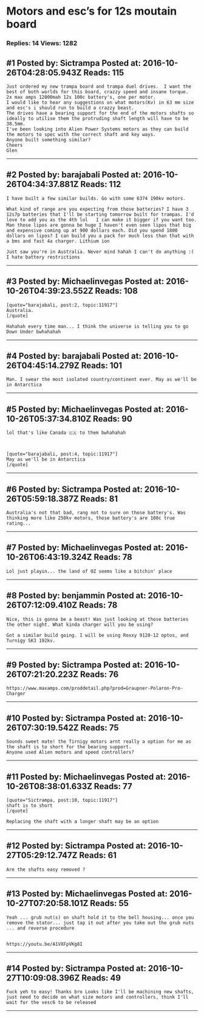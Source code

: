 # Motors and esc&rsquo;s for 12s moutain board

### Replies: 14 Views: 1282

## \#1 Posted by: Sictrampa Posted at: 2016-10-26T04:28:05.943Z Reads: 115

```
Just ordered my new trampa board and trampa duel drives.  I want the best of both worlds for this board, crazzy speed and insane torque.
2x max amps 12000mah 12s 100c battery's, one per motor.
I would like to hear any suggestions on what motors(Kv) in 63 mm size and esc's i should run to build a crazzy beast.
The drives have a bearing support for the end of the motors shafts so ideally to utilise them the protruding shaft length will have to be 38.5mm.
I've been looking into Alien Power Systems motors as they can build the motors to spec with the correct shaft and key ways. 
Anyone built something similar? 
Cheers 
Glen
```

---
## \#2 Posted by: barajabali Posted at: 2016-10-26T04:34:37.881Z Reads: 112

```
I have built a few similar builds. Go with some 6374 190kv motors. 

What kind of range are you expecting from those batteries? I have 3 12s7p batteries that I'll be starting tomorrow built for trampas. I'd love to add you as the 4th lol   I can make it bigger if you want too. Man those lipos are gonna be huge I haven't even seen lipos that big and expensive coming up at 900 dollars each. Did you spend 1800 dollars on lipos? I can build you a pack for much less than that with a bms and fast 4a charger. Lithium ion

Just saw you're in Australia. Never mind hahah I can't do anything :( I hate battery restrictions
```

---
## \#3 Posted by: Michaelinvegas Posted at: 2016-10-26T04:39:23.552Z Reads: 108

```
[quote="barajabali, post:2, topic:11917"]
Australia.
[/quote]

Hahahah every time man... I think the universe is telling you to go Down Under bwhahahah
```

---
## \#4 Posted by: barajabali Posted at: 2016-10-26T04:45:14.279Z Reads: 101

```
Man. I swear the most isolated country/continent ever. May as we'll be in Antarctica
```

---
## \#5 Posted by: Michaelinvegas Posted at: 2016-10-26T05:37:34.810Z Reads: 90

```
lol that's like Canada 🇨🇦 to them bwhahahah



[quote="barajabali, post:4, topic:11917"]
May as we'll be in Antarctica
[/quote]
```

---
## \#6 Posted by: Sictrampa Posted at: 2016-10-26T05:59:18.387Z Reads: 81

```
Australia's not that bad, rang not to sure on those battery's. Was thinking more like 250kv motors, those battery's are 100c true rating...
```

---
## \#7 Posted by: Michaelinvegas Posted at: 2016-10-26T06:43:19.324Z Reads: 78

```
Lol just playin... the land of OZ seems like a bitchin' place
```

---
## \#8 Posted by: benjammin Posted at: 2016-10-26T07:12:09.410Z Reads: 78

```
Nice, this is gonna be a beast! Was just looking at those batteries the other night. What kinda charger will you be using?

Got a similar build going. I will be using Roxxy 9120-12 optos, and Turnigy SK3 192kv.
```

---
## \#9 Posted by: Sictrampa Posted at: 2016-10-26T07:21:20.223Z Reads: 76

```
https://www.maxamps.com/proddetail.php?prod=Graupner-Polaron-Pro-Charger
```

---
## \#10 Posted by: Sictrampa Posted at: 2016-10-26T07:30:19.542Z Reads: 75

```
Sounds sweet mate! the Tirnigy motors arnt really a option for me as the shaft is to short for the bearing support.
Anyone used Alien motors and speed controllers?
```

---
## \#11 Posted by: Michaelinvegas Posted at: 2016-10-26T08:38:01.633Z Reads: 77

```
[quote="Sictrampa, post:10, topic:11917"]
shaft is to short
[/quote]

Replacing the shaft with a longer shaft may be an option
```

---
## \#12 Posted by: Sictrampa Posted at: 2016-10-27T05:29:12.747Z Reads: 61

```
Are the shafts easy removed ?
```

---
## \#13 Posted by: Michaelinvegas Posted at: 2016-10-27T07:20:58.101Z Reads: 55

```
Yeah ... grub nut(s) on shaft hold it to the bell housing... once you remove the stator... just tap it out after you take out the grub nuts ... and reverse procedure 


https://youtu.be/A1VXFpVKg8I
```

---
## \#14 Posted by: Sictrampa Posted at: 2016-10-27T10:09:08.396Z Reads: 49

```
Fuck yeh to easy! Thanks bro Looks like I'll be machining new shafts, just need to decide on what size motors and controllers, think I'll wait for the vesc6 to be released
```

---
